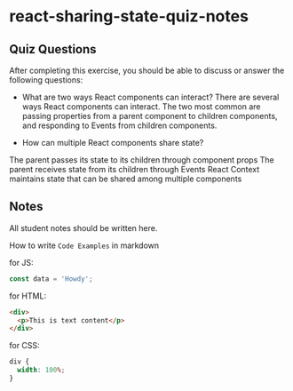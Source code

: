 # react-sharing-state-quiz-notes

## Quiz Questions

After completing this exercise, you should be able to discuss or answer the following questions:

- What are two ways React components can interact?
  There are several ways React components can interact. The two most common are passing properties from a parent component to children components, and responding to Events from children components.

- How can multiple React components share state?

 The parent passes its state to its children through component props
 The parent receives state from its children through Events
 React Context maintains state that can be shared among multiple components

## Notes

All student notes should be written here.

How to write `Code Examples` in markdown

for JS:

```js
const data = 'Howdy';
```

for HTML:

```html
<div>
  <p>This is text content</p>
</div>
```

for CSS:

```css
div {
  width: 100%;
}
```
